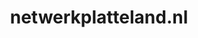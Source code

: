 ---
layout: post
title: "netwerkplatteland.nl"
internal_url: "/dutchgov/netwerkplatteland.nl.html"
subdomains_count: 5
all_subdomains_count: 10
urls_count: 5
ssl_rank: 0
http_rank: 71
url_link: /data/netwerkplatteland.nl/urls.txt
all_subdomains_link: /data/netwerkplatteland.nl/all_subdomains.txt
subdomains_link: /data/netwerkplatteland.nl/subdomains.txt
categories: dutchgov
---